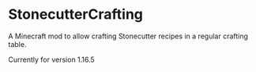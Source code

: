 # StonecutterCrafting

A Minecraft mod to allow crafting Stonecutter recipes in a regular crafting table.

Currently for version 1.16.5
